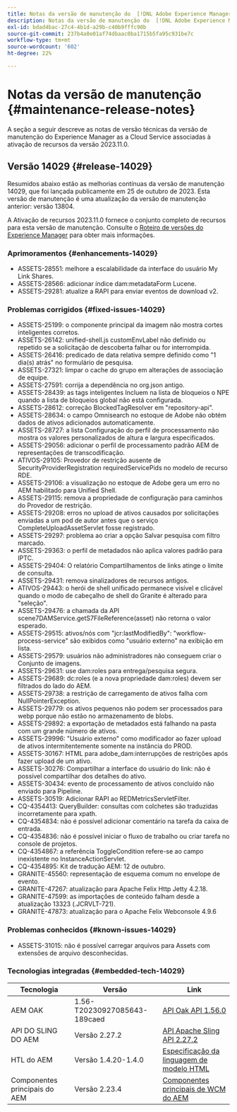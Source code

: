 ```yaml
---
title: Notas da versão de manutenção do  [!DNL Adobe Experience Manager]  as a Cloud Service associada à ativação de recurso 2023.11.0.
description: Notas da versão de manutenção do  [!DNL Adobe Experience Manager]  as a Cloud Service associada à ativação de recurso 2023.11.0.
exl-id: bdad4bac-27c4-4b1d-a29b-c40b9fffc90b
source-git-commit: 237b4a8e01af74dbaac0ba1715b5fa95c931be7c
workflow-type: tm+mt
source-wordcount: '602'
ht-degree: 22%

---
```


# Notas da versão de manutenção {#maintenance-release-notes}

A seção a seguir descreve as notas de versão técnicas da versão de manutenção do Experience Manager as a Cloud Service associadas à ativação de recursos da versão 2023.11.0.

## Versão 14029 {#release-14029}

Resumidos abaixo estão as melhorias contínuas da versão de manutenção 14029, que foi lançada publicamente em 25 de outubro de 2023. Esta versão de manutenção é uma atualização da versão de manutenção anterior: versão 13804.

A Ativação de recursos 2023.11.0 fornece o conjunto completo de recursos para esta versão de manutenção. Consulte o [Roteiro de versões do Experience Manager](https://experienceleague.adobe.com/docs/experience-manager-release-information/aem-release-updates/update-releases-roadmap.html?lang=pt-BR) para obter mais informações.

### Aprimoramentos {#enhancements-14029}

* ASSETS-28551: melhore a escalabilidade da interface do usuário My Link Shares.
* ASSETS-28566: adicionar índice dam:metadataForm Lucene.
* ASSETS-29281: atualize a RAPI para enviar eventos de download v2.

### Problemas corrigidos {#fixed-issues-14029}

* ASSETS-25199: o componente principal da imagem não mostra cortes inteligentes corretos.
* ASSETS-26142: unified-shell.js customEnvLabel não definido ou repetido se a solicitação de descoberta falhar ou for interrompida.
* ASSETS-26416: predicado de data relativa sempre definido como &quot;1 dia(s) atrás&quot; no formulário de pesquisa.
* ASSETS-27321: limpar o cache do grupo em alterações de associação de equipe.
* ASSETS-27591: corrija a dependência no org.json antigo.
* ASSETS-28439: as tags inteligentes Incluem na lista de bloqueios o NPE quando a lista de bloqueios global não está configurada.
* ASSETS-28612: correção BlockedTagResolver em &quot;repository-api&quot;.
* ASSETS-28634: o campo Omnisearch no estoque de Adobe não obtém dados de ativos adicionados automaticamente.
* ASSETS-28727: a lista Configuração do perfil de processamento não mostra os valores personalizados de altura e largura especificados.
* ASSETS-29056: adicionar o perfil de processamento padrão AEM de representações de transcodificação.
* ATIVOS-29105: Provedor de restrição ausente de SecurityProviderRegistration requiredServicePids no modelo de recurso RDE.
* ASSETS-29106: a visualização no estoque de Adobe gera um erro no AEM habilitado para Unified Shell.
* ASSETS-29115: remova a propriedade de configuração para caminhos do Provedor de restrição.
* ASSETS-29208: erros no upload de ativos causados por solicitações enviadas a um pod de autor antes que o serviço CompleteUploadAssetServlet fosse registrado.
* ASSETS-29297: problema ao criar a opção Salvar pesquisa com filtro marcado.
* ASSETS-29363: o perfil de metadados não aplica valores padrão para IPTC.
* ASSETS-29404: O relatório Compartilhamentos de links atinge o limite de consulta.
* ASSETS-29431: remova sinalizadores de recursos antigos.
* ATIVOS-29443: o herói de shell unificado permanece visível e clicável quando o modo de cabeçalho de shell do Granite é alterado para &quot;seleção&quot;.
* ASSETS-29476: a chamada da API scene7DAMService.getS7FileReference(asset) não retorna o valor esperado.
* ASSETS-29515: ativos/nós com &quot;jcr:lastModifiedBy&quot;: &quot;workflow-process-service&quot; são exibidos como &quot;usuário externo&quot; na exibição em lista.
* ASSETS-29579: usuários não administradores não conseguem criar o Conjunto de imagens.
* ASSETS-29631: use dam:roles para entrega/pesquisa segura.
* ASSETS-29689: dc:roles (e a nova propriedade dam:roles) devem ser filtrados do lado do AEM.
* ASSETS-29738: a restrição de carregamento de ativos falha com NullPointerException.
* ASSETS-29779: os ativos pequenos não podem ser processados para webp porque não estão no armazenamento de blobs.
* ASSETS-29892: a exportação de metadados está falhando na pasta com um grande número de ativos.
* ASSETS-29996: &quot;Usuário externo&quot; como modificador ao fazer upload de ativos intermitentemente somente na instância do PROD.
* ASSETS-30167: HTML para adobe_dam:interrupções de restrições após fazer upload de um ativo.
* ASSETS-30276: Compartilhar a interface do usuário do link: não é possível compartilhar dos detalhes do ativo.
* ASSETS-30434: evento de processamento de ativos concluído não enviado para Pipeline.
* ASSETS-30519: Adicionar RAPI ao REDMetricsServletFilter.
* CQ-4354413: QueryBuilder: consultas com colchetes são traduzidas incorretamente para xpath.
* CQ-4354834: não é possível adicionar comentário na tarefa da caixa de entrada.
* CQ-4354836: não é possível iniciar o fluxo de trabalho ou criar tarefa no console de projetos.
* CQ-4354867: a referência ToggleCondition refere-se ao campo inexistente no InstanceActionServlet.
* CQ-4354895: Kit de tradução AEM: 12 de outubro.
* GRANITE-45560: representação de esquema comum no envelope de evento.
* GRANITE-47267: atualização para Apache Felix Http Jetty 4.2.18.
* GRANITE-47599: as importações de conteúdo falham desde a atualização 13323 (.JCRVLT-721).
* GRANITE-47873: atualização para o Apache Felix Webconsole 4.9.6

### Problemas conhecidos {#known-issues-14029}

* ASSETS-31015: não é possível carregar arquivos para Assets com extensões de arquivo desconhecidas.

### Tecnologias integradas {#embedded-tech-14029}

| Tecnologia | Versão | Link |
|---|---|---|
| AEM OAK | 1.56-T20230927085643-189caed | [API Oak API 1.56.0](https://www.javadoc.io/doc/org.apache.jackrabbit/oak-api/1.56.0/index.html) |
| API DO SLING DO AEM | Versão 2.27.2 | [API Apache Sling API 2.27.2](https://www.javadoc.io/doc/org.apache.sling/org.apache.sling.api/latest/index.html) |
| HTL do AEM | Versão 1.4.20-1.4.0 | [Especificação da linguagem de modelo HTML](https://github.com/adobe/htl-spec) |
| Componentes principais do AEM | Versão 2.23.4 | [Componentes principais de WCM do AEM](https://github.com/adobe/aem-core-wcm-components) |
